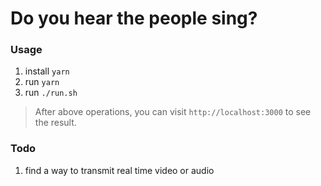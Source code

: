 # Do you hear the people sing?

### Usage
1. install `yarn` 
2. run `yarn`
3. run `./run.sh`

> After above operations, you can visit `http://localhost:3000` to see the result.

### Todo

1. find a way to transmit real time video or audio